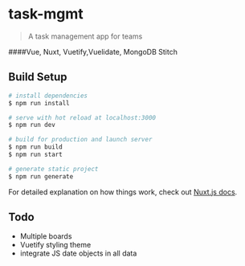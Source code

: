 # task-mgmt

> A task management app for teams

####Vue, Nuxt, Vuetify,Vuelidate, MongoDB Stitch

## Build Setup

``` bash
# install dependencies
$ npm run install

# serve with hot reload at localhost:3000
$ npm run dev

# build for production and launch server
$ npm run build
$ npm run start

# generate static project
$ npm run generate
```

For detailed explanation on how things work, check out [Nuxt.js docs](https://nuxtjs.org).

## Todo
* Multiple boards
* Vuetify styling theme 
* integrate JS date objects in all data
